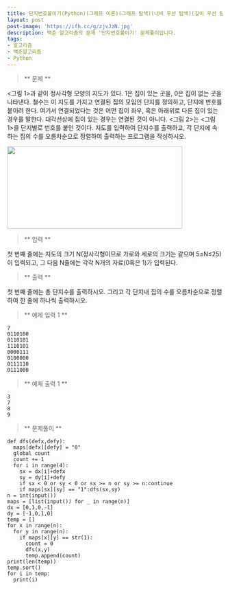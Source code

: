 ```yaml
---
title: 단지번호붙이기(Python)(그래프 이론)(그래프 탐색)(너비 우선 탐색)(깊이 우선 탐색)
layout: post
post-image: 'https://ifh.cc/g/zjvJzN.jpg'
description: 백준 알고리즘의 문제 '단지번호붙이기' 문제풀이입니다.
tags:
- 알고리즘
- 백준알고리즘
- Python
---
```



>** 문제 **

<그림 1>과 같이 정사각형 모양의 지도가 있다. 1은 집이 있는 곳을, 0은 집이 없는 곳을 나타낸다. 철수는 이 지도를 가지고 연결된 집의 모임인 단지를 정의하고, 단지에 번호를 붙이려 한다. 여기서 연결되었다는 것은 어떤 집이 좌우, 혹은 아래위로 다른 집이 있는 경우를 말한다. 대각선상에 집이 있는 경우는 연결된 것이 아니다. <그림 2>는 <그림 1>을 단지별로 번호를 붙인 것이다. 지도를 입력하여 단지수를 출력하고, 각 단지에 속하는 집의 수를 오름차순으로 정렬하여 출력하는 프로그램을 작성하시오.

<img alt="" src="/upload/images/ITVH9w1Gf6eCRdThfkegBUSOKd.png" style="height:192px; width:409px"/>


>** 입력 **

첫 번째 줄에는 지도의 크기 N(정사각형이므로 가로와 세로의 크기는 같으며 5≤N≤25)이 입력되고, 그 다음 N줄에는 각각 N개의 자료(0혹은 1)가 입력된다.

>** 출력 **

첫 번째 줄에는 총 단지수를 출력하시오. 그리고 각 단지내 집의 수를 오름차순으로 정렬하여 한 줄에 하나씩 출력하시오.

>** 예제 입력 1 **

	7
	0110100
	0110101
	1110101
	0000111
	0100000
	0111110
	0111000

>** 예제 출력 1 **

	3
	7
	8
	9

>** 문제풀이 **

	def dfs(defx,defy):
	  maps[defx][defy] = "0"
	  global count
	  count += 1
	  for i in range(4):
	    sx = dx[i]+defx
	    sy = dy[i]+defy
	    if sx < 0 or sy < 0 or sx >= n or sy >= n:continue
	    if maps[sx][sy] == "1":dfs(sx,sy)
	n = int(input())
	maps = [list(input()) for _ in range(n)]
	dx = [0,1,0,-1]
	dy = [-1,0,1,0]
	temp = []
	for x in range(n):
	  for y in range(n):
	    if maps[x][y] == str(1):
	      count = 0
	      dfs(x,y)
	      temp.append(count)
	print(len(temp))
	temp.sort()
	for i in temp:
	  print(i)
